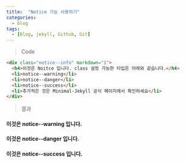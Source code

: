 ```yaml
---
title:  "Notice 기능 사용하기"
categories:
  - blog
tags:
  - [Blog, jekyll, Github, Git]
---
```


> Code

```html
<div class="notice--info" markdown="1">
  <h4>이것은 Noitce 입니다. class 설정 가능한 타입은 아래와 같습니다.</h4>
  <li>notice--warning</li>
  <li>notice--danger</li>
  <li>notice--success</li>
  <li>추가적은 것은 Minimal-Jekyll 공식 페이지에서 확인하세요</li>
</div>
```

> 결과
<div class="notice--warning" markdown="1">
  <h4>이것은 notice--warning 입니다.</h4>
</div>

<div class="notice--danger" markdown="1">
  <h4>이것은 notice--danger 입니다.</h4>
</div>

<div class="notice--success" markdown="1">
  <h4>이것은 notice--success 입니다.</h4>
</div>
